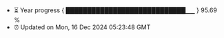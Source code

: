 - ⏳ Year progress { ████████████████████████████▁▁ } 95.69 %
- ⏰ Updated on Mon, 16 Dec 2024 05:23:48 GMT

